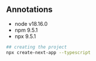 ## Annotations

- node v18.16.0
- npm 9.5.1
- npx 9.5.1

```sh
## creating the project
npx create-next-app --typescript
```


